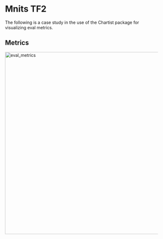# Mnits TF2

The following is a case study in the use of the Chartist package
for visualizing eval metrics.

## Metrics

<img src="https://yamgal-server-c6l3dwv2sq-de.a.run.app/line/loss:[.08,.06];accuracy:[.98,1]/title:TrainingLogs;style:neon" alt="eval_metrics" height="600" width="800" >
